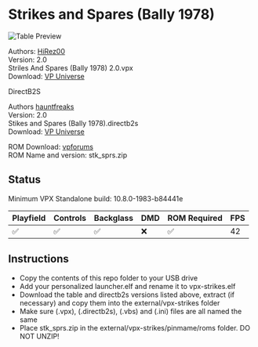 # Strikes and Spares (Bally 1978)

![Table Preview](../../images/vpx-viper-strikes.jpg)

Authors: [HiRez00](https://vpuniverse.com/profile/19941-hirez00/)  
Version: 2.0  
Striles And Spares (Bally 1978) 2.0.vpx  
Download: [VP Universe](https://vpuniverse.com/files/file/14061-strikes-and-spares-bally-1978-20-extras/)

DirectB2S

Authors [hauntfreaks](https://vpuniverse.com/profile/5216-hauntfreaks/)  
Version: 2.0  
Stikes and Spares (Bally 1978).directb2s  
Download: [VP Universe](https://vpuniverse.com/files/file/6357-strikes-and-spares-bally-1977-b2s/)

ROM
Download: [vpforums](https://www.vpforums.org/index.php?app=downloads&showfile=704)  
ROM Name and version: stk_sprs.zip  

## Status 

Minimum VPX Standalone build: 10.8.0-1983-b84441e

| Playfield | Controls | Backglass | DMD | ROM Required | FPS | 
|-----------|----------|-----------|-----|--------------|-----|
| :white_check_mark: | :white_check_mark: | :white_check_mark: | :x: | :white_check_mark: | 42 |

## Instructions

- Copy the contents of this repo folder to your USB drive
- Add your personalized launcher.elf and rename it to vpx-strikes.elf
- Download the table and directb2s versions listed above, extract (if necessary) and copy them into the external/vpx-strikes folder
- Make sure (.vpx), (.directb2s), (.vbs) and (.ini) files are all named the same
- Place stk_sprs.zip in the external/vpx-strikes/pinmame/roms folder. DO NOT UNZIP!  
